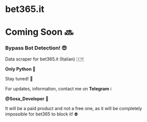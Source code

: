 # bet365.it 

<h1>Coming Soon 🔜</h1>
<h3>Bypass Bot Detection! 😎</h3>

Data scraper for bet365.it (Italian) 🇮🇹

<b>Only Python 🐍</b>

Stay tuned! 🔎

For updates, information, contact me on <b>Telegram</b> ℹ️

<b>@Sosa_Developer</b> 📳

It will be a paid product and not a free one, as it will be completely impossible for bet365 to block it! ⛔️
